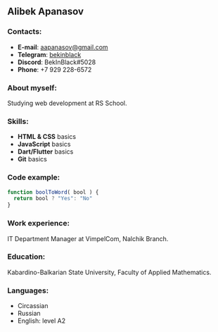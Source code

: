 ## Alibek Apanasov

### Contacts:
- **E-mail**: aapanasov@gmail.com
- **Telegram**: [bekinblack](https://t.me/bekinblack)
- **Discord**: BekInBlack#5028
- **Phone**: +7 929 228-6572

### About myself:
Studying web development at RS School.

### Skills:
- **HTML & CSS** basics
- **JavaScript** basics
- **Dart/Flutter** basics
- **Git** basics

### Code example:
```javascript
function boolToWord( bool ) { 
  return bool ? "Yes": "No"
}
```

### Work experience:
IT Department Manager at VimpelCom, Nalchik Branch.

### Education:
Kabardino-Balkarian State University, Faculty of Applied Mathematics.

### Languages:
- Circassian
- Russian
- English: level A2
